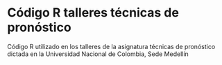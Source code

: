 # Código R talleres técnicas de pronóstico
Código R utilizado en los talleres de la asignatura técnicas de pronóstico dictada en la Universidad Nacional de Colombia, Sede Medellín
